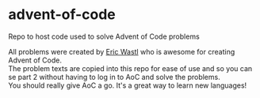 # advent-of-code
Repo to host code used to solve Advent of Code problems


All problems were created by [Eric Wastl](http://was.tl/) who is awesome for creating Advent of Code.  
The problem texts are copied into this repo for ease of use and so you can se part 2 without having to log in to AoC and solve the problems.  
You should really give AoC a go. It's a great way to learn new languages!